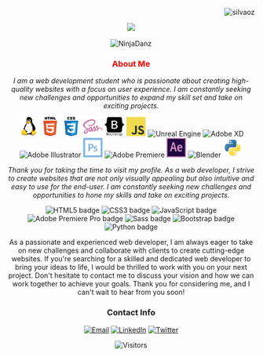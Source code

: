 <!-- Profile Views Counter -->
<p align="right">
  <img src="https://komarev.com/ghpvc/?username=silvaoz&label=Profile%20views&color=0e75b6&style=flat" alt="silvaoz" />
</p>
<!-- Typing SVG Animation -->
<p align="center">
  <img src="https://readme-typing-svg.herokuapp.com?font=Fira+Code&color=18F7B5&size=20&center=true&vCenter=true&width=1020&height=80&lines=Hello+and+welcome+to+my+GitHub+profile!;My+name+is+Oscar+and+I'm+an+enthusiastic+web+developer.">
</p>
<p align="center">
  <img src="https://github.com/SilvaOz/SilvaOz/blob/master/images/OscarNinja.gif" alt="NinjaDanz" width="400"/>
</p>
<!-- About Me -->
<h3 align="center"><font color="red">About Me</font></h3>
<p align="center">
  <em>I am a web development student who is passionate about creating high-quality websites with a focus on user experience. I am constantly seeking new challenges and opportunities to expand my skill set and take on exciting projects.</em>
</p>

<!-- Skills -->
<p align="center">
  <img src="https://raw.githubusercontent.com/devicons/devicon/master/icons/linux/linux-original.svg" alt="Linux" width="40" height="40"/>
  <img src="https://raw.githubusercontent.com/devicons/devicon/master/icons/html5/html5-original-wordmark.svg" alt="HTML5" width="40" height="40"/>
  <img src="https://raw.githubusercontent.com/devicons/devicon/master/icons/css3/css3-original-wordmark.svg" alt="CSS3" width="40" height="40"/>
  <img src="https://raw.githubusercontent.com/devicons/devicon/master/icons/sass/sass-original.svg" alt="Sass" width="40" height="40"/>
  <img src="https://raw.githubusercontent.com/devicons/devicon/master/icons/bootstrap/bootstrap-plain-wordmark.svg" alt="Bootstrap" width="40" height="40"/>
  <img src="https://raw.githubusercontent.com/devicons/devicon/master/icons/javascript/javascript-original.svg" alt="JavaScript" width="40" height="40"/>
  <img src="https://raw.githubusercontent.com/kenangundogan/fontisto/036b7eca71aab1bef8e6a0518f7329f13ed62f6b/icons/svg/brand/unreal-engine.svg" alt="Unreal Engine" width="40" height="40"/>
  <img src="https://cdn.worldvectorlogo.com/logos/adobe-xd.svg" alt="Adobe XD" width="40" height="40"/>
  <img src="https://www.vectorlogo.zone/logos/adobe_illustrator/adobe_illustrator-icon.svg" alt="Adobe Illustrator" width="40" height="40"/>
  <img src="https://raw.githubusercontent.com/devicons/devicon/master/icons/photoshop/photoshop-line.svg" alt="Adobe Photoshop" width="40" height="40"/>
  <img src="https://upload.wikimedia.org/wikipedia/commons/4/40/Adobe_Premiere_Pro_CC_icon.svg" alt="Adobe Premiere" width="40" height="40"/>
  <img src="https://raw.githubusercontent.com/devicons/devicon/master/icons/aftereffects/aftereffects-original.svg" alt="Adobe After Effects" width="40" height="40"/>
  <img src="https://download.blender.org/branding/community/blender_community_badge_white.svg" alt="Blender" width="40" height="40"/>
  <img src="https://raw.githubusercontent.com/devicons/devicon/master/icons/python/python-original.svg" alt="Python" width="40" height="40"/>
</p>

<!-- About me -->
<p align="center">
  <em>Thank you for taking the time to visit my profile. As a web developer, I strive to create websites that are not only visually appealing but also intuitive and easy to use for the end-user. I am constantly seeking new challenges and opportunities to hone my skills and take on exciting projects.</em></p>

<!-- Technologies and Statistics -->
<p align="center">
  <img src="https://img.shields.io/badge/HTML5%20-95%25-green" alt="HTML5 badge">
  <img src="https://img.shields.io/badge/CSS3%20-90%25-green" alt="CSS3 badge">
  <img src="https://img.shields.io/badge/JavaScript%20-30%25-blue" alt="JavaScript badge">
  <img src="https://img.shields.io/badge/Adobe%20Premiere%20Pro%20-100%25-red" alt="Adobe Premiere Pro badge">
  <img src="https://img.shields.io/badge/Sass%20-10%25-blue" alt="Sass badge">
  <img src="https://img.shields.io/badge/Bootstrap%20-40%25-blue" alt="Bootstrap badge">
  <img src="https://img.shields.io/badge/Python%20-10%25-blue" alt="Python badge">

</p>
<p align="center">
As a passionate and experienced web developer, I am always eager to take on new challenges and collaborate with clients to create cutting-edge websites. If you're searching for a skilled and dedicated web developer to bring your ideas to life, I would be thrilled to work with you on your next project. Don't hesitate to contact me to discuss your vision and how we can work together to achieve your goals. Thank you for considering me, and I can't wait to hear from you soon!
</p>

<!-- Contact Info -->
<h3 align="center">Contact Info</h3>
<p align="center">
  <a href="mailto:oscar.silva.dev@gmail.com"><img src="https://img.shields.io/badge/Email-282C34?style=for-the-badge&logo=gmail&logoColor=white" alt="Email" /></a>
  <a href="https://www.linkedin.com/in/oscar-silva-webdev/"><img src="https://img.shields.io/badge/LinkedIn-282C34?style=for-the-badge&logo=linkedin&logoColor=white" alt="LinkedIn" /></a>
  <a href="https://twitter.com/silva_dev"><img src="https://img.shields.io/badge/Twitter-282C34?style=for-the-badge&logo=twitter&logoColor=white" alt="Twitter" /></a>
</p> 
<!-- Footer -->
<p align="center">
  <img src="https://visitor-badge.laobi.icu/badge?page_id=SilvaOz" alt="Visitors" />
</p>
